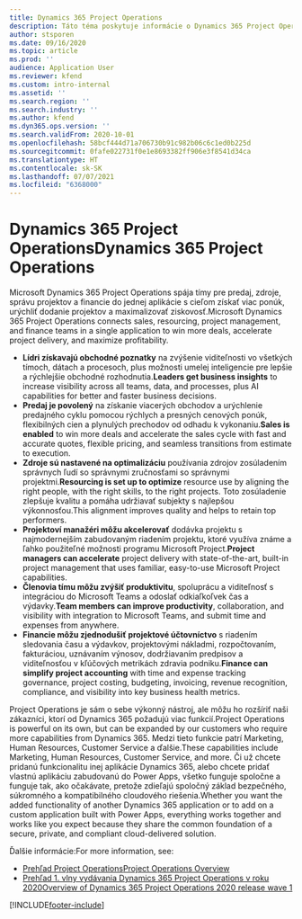 ```yaml
---
title: Dynamics 365 Project Operations
description: Táto téma poskytuje informácie o Dynamics 365 Project Operations.
author: stsporen
ms.date: 09/16/2020
ms.topic: article
ms.prod: ''
audience: Application User
ms.reviewer: kfend
ms.custom: intro-internal
ms.assetid: ''
ms.search.region: ''
ms.search.industry: ''
ms.author: kfend
ms.dyn365.ops.version: ''
ms.search.validFrom: 2020-10-01
ms.openlocfilehash: 58bcf444d71a706730b91c982b06c6c1ed0b225d
ms.sourcegitcommit: 0fafe022731f0e1e8693382ff906e3f8541d34ca
ms.translationtype: HT
ms.contentlocale: sk-SK
ms.lasthandoff: 07/07/2021
ms.locfileid: "6368000"
---
```

# <a name="dynamics-365-project-operations"></a><span data-ttu-id="34af1-103">Dynamics 365 Project Operations</span><span class="sxs-lookup"><span data-stu-id="34af1-103">Dynamics 365 Project Operations</span></span>

<span data-ttu-id="34af1-104">Microsoft Dynamics 365 Project Operations spája tímy pre predaj, zdroje, správu projektov a financie do jednej aplikácie s cieľom získať viac ponúk, urýchliť dodanie projektov a maximalizovať ziskovosť.</span><span class="sxs-lookup"><span data-stu-id="34af1-104">Microsoft Dynamics 365 Project Operations connects sales, resourcing, project management, and finance teams in a single application to win more deals, accelerate project delivery, and maximize profitability.</span></span>

-   <span data-ttu-id="34af1-105">**Lídri získavajú obchodné poznatky** na zvýšenie viditeľnosti vo všetkých tímoch, dátach a procesoch, plus možnosti umelej inteligencie pre lepšie a rýchlejšie obchodné rozhodnutia.</span><span class="sxs-lookup"><span data-stu-id="34af1-105">**Leaders get business insights** to increase visibility across all teams, data, and processes, plus AI capabilities for better and faster business decisions.</span></span>
-   <span data-ttu-id="34af1-106">**Predaj je povolený** na získanie viacerých obchodov a urýchlenie predajného cyklu pomocou rýchlych a presných cenových ponúk, flexibilných cien a plynulých prechodov od odhadu k vykonaniu.</span><span class="sxs-lookup"><span data-stu-id="34af1-106">**Sales is enabled** to win more deals and accelerate the sales cycle with fast and accurate quotes, flexible pricing, and seamless transitions from estimate to execution.</span></span>
-   <span data-ttu-id="34af1-107">**Zdroje sú nastavené na optimalizáciu** používania zdrojov zosúladením správnych ľudí so správnymi zručnosťami so správnymi projektmi.</span><span class="sxs-lookup"><span data-stu-id="34af1-107">**Resourcing is set up to optimize** resource use by aligning the right people, with the right skills, to the right projects.</span></span> <span data-ttu-id="34af1-108">Toto zosúladenie zlepšuje kvalitu a pomáha udržiavať subjekty s najlepšou výkonnosťou.</span><span class="sxs-lookup"><span data-stu-id="34af1-108">This alignment improves quality and helps to retain top performers.</span></span>
-   <span data-ttu-id="34af1-109">**Projektoví manažéri môžu akcelerovať** dodávka projektu s najmodernejším zabudovaným riadením projektu, ktoré využíva známe a ľahko použiteľné možnosti programu Microsoft Project.</span><span class="sxs-lookup"><span data-stu-id="34af1-109">**Project managers can accelerate** project delivery with state-of-the-art, built-in project management that uses familiar, easy-to-use Microsoft Project capabilities.</span></span>
-   <span data-ttu-id="34af1-110">**Členovia tímu môžu zvýšiť produktivitu**, spoluprácu a viditeľnosť s integráciou do Microsoft Teams a odoslať odkiaľkoľvek čas a výdavky.</span><span class="sxs-lookup"><span data-stu-id="34af1-110">**Team members can improve productivity**, collaboration, and visibility with integration to Microsoft Teams, and submit time and expenses from anywhere.</span></span>
-   <span data-ttu-id="34af1-111">**Financie môžu zjednodušiť projektové účtovníctvo** s riadením sledovania času a výdavkov, projektovými nákladmi, rozpočtovaním, fakturáciou, uznávaním výnosov, dodržiavaním predpisov a viditeľnosťou v kľúčových metrikách zdravia podniku.</span><span class="sxs-lookup"><span data-stu-id="34af1-111">**Finance can simplify project accounting** with time and expense tracking governance, project costing, budgeting, invoicing, revenue recognition, compliance, and visibility into key business health metrics.</span></span>

<span data-ttu-id="34af1-112">Project Operations je sám o sebe výkonný nástroj, ale môžu ho rozšíriť naši zákazníci, ktorí od Dynamics 365 požadujú viac funkcií.</span><span class="sxs-lookup"><span data-stu-id="34af1-112">Project Operations is powerful on its own, but can be expanded by our customers who require more capabilities from Dynamics 365.</span></span> <span data-ttu-id="34af1-113">Medzi tieto funkcie patrí Marketing, Human Resources, Customer Service a ďalšie.</span><span class="sxs-lookup"><span data-stu-id="34af1-113">These capabilities include Marketing, Human Resources, Customer Service, and more.</span></span> <span data-ttu-id="34af1-114">Či už chcete pridanú funkcionalitu inej aplikácie Dynamics 365, alebo chcete pridať vlastnú aplikáciu zabudovanú do Power Apps, všetko funguje spoločne a funguje tak, ako očakávate, pretože zdieľajú spoločný základ bezpečného, súkromného a kompatibilného cloudového riešenia.</span><span class="sxs-lookup"><span data-stu-id="34af1-114">Whether you want the added functionality of another Dynamics 365 application or to add on a custom application built with Power Apps, everything works together and works like you expect because they share the common foundation of a secure, private, and compliant cloud-delivered solution.</span></span>

<span data-ttu-id="34af1-115">Ďalšie informácie:</span><span class="sxs-lookup"><span data-stu-id="34af1-115">For more information, see:</span></span>

- [<span data-ttu-id="34af1-116">Prehľad Project Operations</span><span class="sxs-lookup"><span data-stu-id="34af1-116">Project Operations Overview</span></span>](https://dynamics.microsoft.com/en-us/project-operations/overview/)
- [<span data-ttu-id="34af1-117">Prehľad 1. vlny vydávania Dynamics 365 Project Operations v roku 2020</span><span class="sxs-lookup"><span data-stu-id="34af1-117">Overview of Dynamics 365 Project Operations 2020 release wave 1</span></span>](/dynamics365-release-plan/2020wave1/dynamics365-project-operations/)



[!INCLUDE[footer-include](includes/footer-banner.md)]
